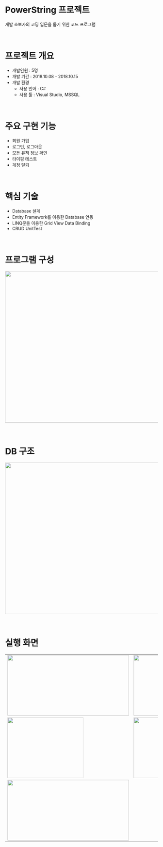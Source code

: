 # PowerString 프로젝트
개발 초보자의 코딩 입문을 돕기 위한 코드 프로그램
<br/><br/><br/> 

# 프로젝트 개요
- 개발인원 : 5명
- 개발 기간 : 2018.10.08 - 2018.10.15
- 개발 환경<br/>
  - 사용 언어 : C# 
  - 사용 툴 : Visual Studio, MSSQL
<br/><br/><br/>

# 주요 구현 기능
- 회원 가입
- 로그인, 로그아웃
- 모든 유저 정보 확인
- 타이핑 테스트
- 계정 탈퇴
<br/><br/><br/>

# 핵심 기술
- Database 설계
- Entity Framework를 이용한 Database 연동
- LINQ문을 이용한 Grid View Data Binding
- CRUD UnitTest
<br/><br/><br/>

# 프로그램 구성
<img src="https://user-images.githubusercontent.com/25303946/47774343-1b3dbe00-dd30-11e8-945b-66f0d3a7fea1.png" width="800" height="500"/>
<br/><br/><br/>

# DB 구조
<img src="https://user-images.githubusercontent.com/25303946/47707710-d8b4ac80-dc6f-11e8-8e76-4b17ef798998.png" width="800" height="500"/>
<br/><br/><br/>

# 실행 화면
<table>
  <tr>
<td><img src="https://user-images.githubusercontent.com/41276552/47709087-df90ee80-dc72-11e8-9e1f-3e3cdfd9907e.png" width="400" height="200"/></td>
<td><img src="https://user-images.githubusercontent.com/41276552/47709088-df90ee80-dc72-11e8-9eae-eb9c80cd0030.png" width="400" height="200"/></td>
<td><img src="https://user-images.githubusercontent.com/41276552/47709089-df90ee80-dc72-11e8-8ac7-2c0678a71dbf.png" width="400" height="200"/></td>
  </tr>
  <tr>
<td><img src="https://user-images.githubusercontent.com/41276552/47709090-e0298500-dc72-11e8-9dd1-6f6547706f22.png" width="250" height="200"/></td>
<td><img src="https://user-images.githubusercontent.com/41276552/47709091-e0298500-dc72-11e8-9347-2179eaca61b0.png" width="250" height="200"/></td>
<td><img src="https://user-images.githubusercontent.com/41276552/47709093-e0298500-dc72-11e8-953d-fe6bd5a6e53e.png" width="250" height="200"/></td>
  </tr>
  <tr>
<td><img src="https://user-images.githubusercontent.com/41276552/47709085-def85800-dc72-11e8-8b66-fc4ee6a7b34c.png" width="400" height="200"/></td>
  </tr>
  </table>

